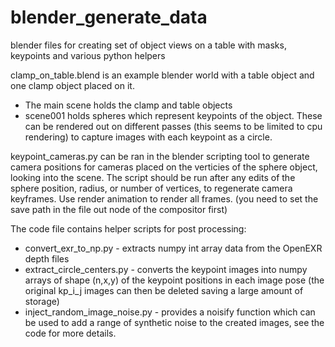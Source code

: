 # blender_generate_data
blender files for creating set of object views on a table with masks, keypoints and various python helpers

clamp_on_table.blend is an example blender world with a table object and one clamp object placed on it.
 - The main scene holds the clamp and table objects
 - scene001 holds spheres which represent keypoints of the object. These can be rendered out on different passes (this seems to be limited to cpu rendering) to capture images with each keypoint as a circle.

keypoint_cameras.py can be ran in the blender scripting tool to generate camera positions for cameras placed on the verticies of the sphere object, looking into the scene. The script should be run after any edits of the sphere position, radius, or number of vertices, to regenerate camera keyframes.
Use render animation to render all frames. (you need to set the save path in the file out node of the compositor first)

The code file contains helper scripts for post processing:
- convert_exr_to_np.py - extracts numpy int array data from the OpenEXR depth files
- extract_circle_centers.py - converts the keypoint images into numpy arrays of shape (n,x,y) of the keypoint positions in each image pose (the original kp_i_j images can then be deleted saving a large amount of storage)
- inject_random_image_noise.py - provides a noisify function which can be used to add a range of synthetic noise to the created images, see the code for more details.


